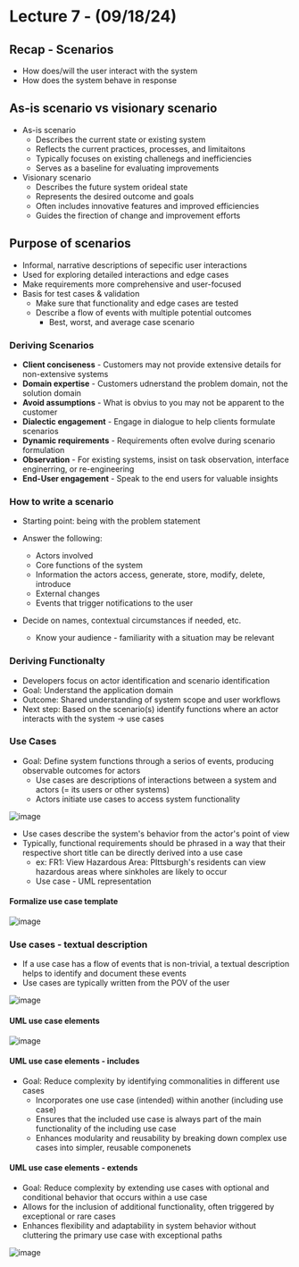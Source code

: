 # Lecture 7 - (09/18/24)

## Recap - Scenarios

* How does/will the user interact with the system
* How does the system behave in response

## As-is scenario vs visionary scenario

* As-is scenario
  * Describes the current state or existing system
  * Reflects the current practices, processes, and limitaitons
  * Typically focuses on existing challenegs and inefficiencies
  * Serves as a baseline for evaluating improvements
* Visionary scenario
  * Describes the future system orideal state
  * Represents the desired outcome and goals
  * Often includes innovative features and improved efficiencies
  * Guides the firection of change and improvement efforts
 
## Purpose of scenarios

* Informal, narrative descriptions of sepecific user interactions
* Used for exploring detailed interactions and edge cases
* Make requirements more comprehensive and user-focused
* Basis for test cases & validation
  * Make sure that functionality and edge cases are tested
  * Describe a flow of events with multiple potential outcomes
    * Best, worst, and average case scenario
   
### Deriving Scenarios

* **Client conciseness** - Customers may not provide extensive details for non-extensive systems
* **Domain expertise** - Customers udnerstand the problem domain, not the solution domain
* **Avoid assumptions** - What is obvius to you may not be apparent to the customer
* **Dialectic engagement** - Engage in dialogue to help clients formulate scenarios
* **Dynamic requirements** - Requirements often evolve during scenario formulation
* **Observation** - For existing systems, insist on task observation, interface enginerring, or re-engineering
* **End-User engagement** - Speak to the end users for valuable insights

### How to write a scenario

* Starting point: being with the problem statement
* Answer the following:
  * Actors involved
  * Core functions of the system
  * Information the actors access, generate, store, modify, delete, introduce
  * External changes
  * Events that trigger notifications to the user
 
* Decide on names, contextual circumstances if needed, etc.
  * Know your audience - familiarity with a situation may be relevant
 
### Deriving Functionalty

* Developers focus on actor identification and scenario identification
* Goal: Understand the application domain
* Outcome: Shared understanding of system scope and user workflows
* Next step: Based on the scenario(s) identify functions where an actor interacts with the system -> use cases

### Use Cases

* Goal: Define system functions through a serios of events, producing observable outcomes for actors
  * Use cases are descriptions of interactions between a system and actors (= its users or other systems)
  * Actors initiate use cases to access system functionality
 
![image](https://github.com/user-attachments/assets/cc0b6282-5a32-4136-8aaa-e09a940cf53f)

* Use cases describe the system's behavior from the actor's point of view
* Typically, functional requirements should be phrased in a way that their respective short title can be directly derived into a use case
  * ex: FR1: View Hazardous Area: PIttsburgh's residents can view hazardous areas where sinkholes are likely to occur
  * Use case - UML representation
 
#### Formalize use case template

![image](https://github.com/user-attachments/assets/2ff51b8f-bfa1-45fc-b1a0-e6488ce185ee)

### Use cases - textual description

* If a use case has a flow of events that is non-trivial, a textual description helps to identify and document these events
* Use cases are typically written from the POV of the user

![image](https://github.com/user-attachments/assets/ed5c1196-dc94-4071-b80d-ac850a36845e)

#### UML use case elements

![image](https://github.com/user-attachments/assets/04f1b1bc-23db-423d-985e-21c545345e9b)

#### UML use case elements - includes

* Goal: Reduce complexity by identifying commonalities in different use cases
  * Incorporates one use case (intended) within another (including use case)
  * Ensures that the included use case is always part of the main functionality of the including use case
  * Enhances modularity and reusability by breaking down complex use cases into simpler, reusable componenets
 
#### UML use case elements - extends

* Goal: Reduce complexity by extending use cases with optional and conditional behavior that occurs within a use case
* Allows for the inclusion of additional functionality, often triggered by exceptional or rare cases
* Enhances flexibility and adaptability in system behavior without cluttering the primary use case with exceptional paths

![image](https://github.com/user-attachments/assets/ac4bb8ae-22e0-4ceb-ac86-61dce504a1c9)



